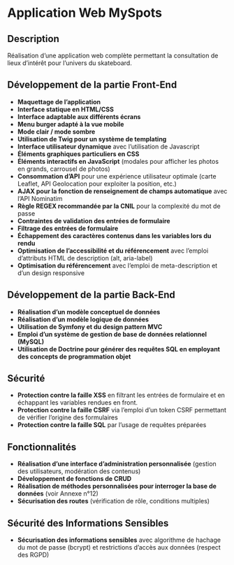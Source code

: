 # Application Web MySpots

## Description
Réalisation d’une application web complète permettant la consultation de lieux d’intérêt pour l’univers du skateboard.

## Développement de la partie Front-End

- **Maquettage de l’application** 
- **Interface statique en HTML/CSS**
- **Interface adaptable aux différents écrans**
- **Menu burger adapté à la vue mobile**
- **Mode clair / mode sombre**
- **Utilisation de Twig pour un système de templating**
- **Interface utilisateur dynamique** avec l’utilisation de Javascript
- **Éléments graphiques particuliers en CSS**
- **Éléments interactifs en JavaScript** (modales pour afficher les photos en grands, carrousel de photos)
- **Consommation d’API** pour une expérience utilisateur optimale (carte Leaflet, API Geolocation pour exploiter la position, etc.)
- **AJAX pour la fonction de renseignement de champs automatique** avec l’API Nominatim
- **Règle REGEX recommandée par la CNIL** pour la complexité du mot de passe
- **Contraintes de validation des entrées de formulaire**
- **Filtrage des entrées de formulaire**
- **Échappement des caractères contenus dans les variables lors du rendu**
- **Optimisation de l’accessibilité et du référencement** avec l’emploi d’attributs HTML de description (alt, aria-label)
- **Optimisation du référencement** avec l’emploi de meta-description et d’un design responsive

## Développement de la partie Back-End

- **Réalisation d’un modèle conceptuel de données**
- **Réalisation d’un modèle logique de données**
- **Utilisation de Symfony et du design pattern MVC**
- **Emploi d’un système de gestion de base de données relationnel (MySQL)**
- **Utilisation de Doctrine pour générer des requêtes SQL en employant des concepts de programmation objet**

## Sécurité

- **Protection contre la faille XSS** en filtrant les entrées de formulaire et en échappant les variables rendues en front.
- **Protection contre la faille CSRF** via l’emploi d’un token CSRF permettant de vérifier l’origine des formulaires
- **Protection contre la faille SQL** par l’usage de requêtes préparées

## Fonctionnalités

- **Réalisation d’une interface d’administration personnalisée** (gestion des utilisateurs, modération des contenus)
- **Développement de fonctions de CRUD**
- **Réalisation de méthodes personnalisées pour interroger la base de données** (voir Annexe n°12)
- **Sécurisation des routes** (vérification de rôle, conditions multiples)

## Sécurité des Informations Sensibles

- **Sécurisation des informations sensibles** avec algorithme de hachage du mot de passe (bcrypt) et restrictions d’accès aux données (respect des RGPD)
